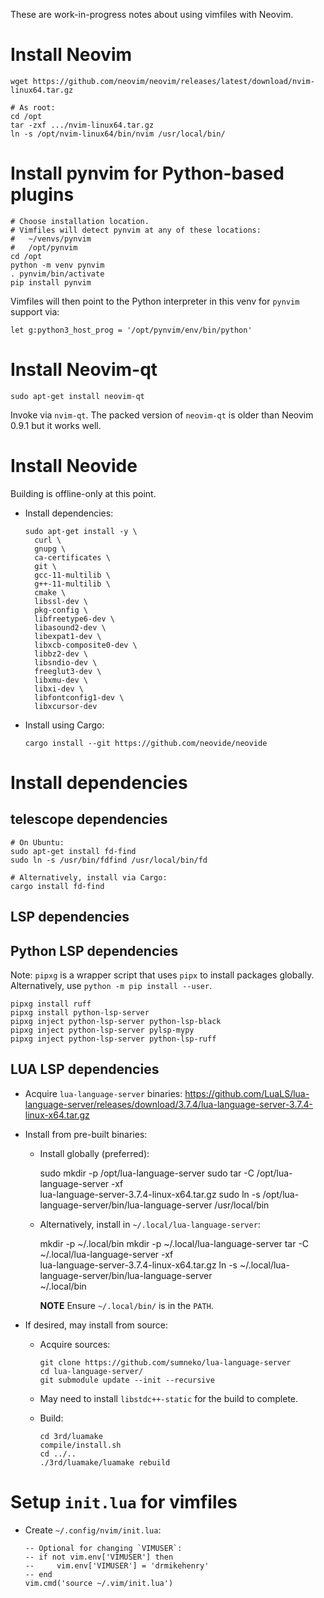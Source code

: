 These are work-in-progress notes about using vimfiles with Neovim.

# Install Neovim

    wget https://github.com/neovim/neovim/releases/latest/download/nvim-linux64.tar.gz

    # As root:
    cd /opt
    tar -zxf .../nvim-linux64.tar.gz
    ln -s /opt/nvim-linux64/bin/nvim /usr/local/bin/

# Install pynvim for Python-based plugins

    # Choose installation location.
    # Vimfiles will detect pynvim at any of these locations:
    #   ~/venvs/pynvim
    #   /opt/pynvim
    cd /opt
    python -m venv pynvim
    . pynvim/bin/activate
    pip install pynvim

Vimfiles will then point to the Python interpreter in this venv for `pynvim`
support via:

    let g:python3_host_prog = '/opt/pynvim/env/bin/python'

# Install Neovim-qt

    sudo apt-get install neovim-qt

Invoke via `nvim-qt`.  The packed version of `neovim-qt` is older than Neovim
0.9.1 but it works well.

# Install Neovide

Building is offline-only at this point.

- Install dependencies:

      sudo apt-get install -y \
        curl \
        gnupg \
        ca-certificates \
        git \
        gcc-11-multilib \
        g++-11-multilib \
        cmake \
        libssl-dev \
        pkg-config \
        libfreetype6-dev \
        libasound2-dev \
        libexpat1-dev \
        libxcb-composite0-dev \
        libbz2-dev \
        libsndio-dev \
        freeglut3-dev \
        libxmu-dev \
        libxi-dev \
        libfontconfig1-dev \
        libxcursor-dev

- Install using Cargo:

      cargo install --git https://github.com/neovide/neovide

# Install dependencies

## telescope dependencies

    # On Ubuntu:
    sudo apt-get install fd-find
    sudo ln -s /usr/bin/fdfind /usr/local/bin/fd

    # Alternatively, install via Cargo:
    cargo install fd-find

## LSP dependencies

## Python LSP dependencies

Note: `pipxg` is a wrapper script that uses `pipx` to install packages globally.
Alternatively, use `python -m pip install --user`.

    pipxg install ruff
    pipxg install python-lsp-server
    pipxg inject python-lsp-server python-lsp-black
    pipxg inject python-lsp-server pylsp-mypy
    pipxg inject python-lsp-server python-lsp-ruff

## LUA LSP dependencies

- Acquire `lua-language-server` binaries:
  <https://github.com/LuaLS/lua-language-server/releases/download/3.7.4/lua-language-server-3.7.4-linux-x64.tar.gz>

- Install from pre-built binaries:

  - Install globally (preferred):

      sudo mkdir -p /opt/lua-language-server
      sudo tar -C /opt/lua-language-server -xf \
        lua-language-server-3.7.4-linux-x64.tar.gz
      sudo ln -s /opt/lua-language-server/bin/lua-language-server /usr/local/bin

  - Alternatively, install in `~/.local/lua-language-server`:

      mkdir -p ~/.local/bin
      mkdir -p ~/.local/lua-language-server
      tar -C ~/.local/lua-language-server -xf \
        lua-language-server-3.7.4-linux-x64.tar.gz
      ln -s ~/.local/lua-language-server/bin/lua-language-server \
        ~/.local/bin

    **NOTE** Ensure `~/.local/bin/` is in the `PATH`.

- If desired, may install from source:

  - Acquire sources:

        git clone https://github.com/sumneko/lua-language-server
        cd lua-language-server/
        git submodule update --init --recursive


  - May need to install `libstdc++-static` for the build to complete.

  - Build:

        cd 3rd/luamake
        compile/install.sh
        cd ../..
        ./3rd/luamake/luamake rebuild

# Setup `init.lua` for vimfiles

- Create `~/.config/nvim/init.lua`:

      -- Optional for changing `VIMUSER`:
      -- if not vim.env['VIMUSER'] then
      --     vim.env['VIMUSER'] = 'drmikehenry'
      -- end
      vim.cmd('source ~/.vim/init.lua')
